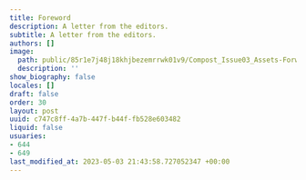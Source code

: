 ```yaml
---
title: Foreword
description: A letter from the editors.
subtitle: A letter from the editors.
authors: []
image:
  path: public/85r1e7j48j18khjbezemrrwk01v9/Compost_Issue03_Assets-Forward1.jpg
  description: ''
show_biography: false
locales: []
draft: false
order: 30
layout: post
uuid: c747c8ff-4a7b-447f-b44f-fb528e603482
liquid: false
usuaries:
- 644
- 649
last_modified_at: 2023-05-03 21:43:58.727052347 +00:00
---
```


<p style="text-align:start"></p>